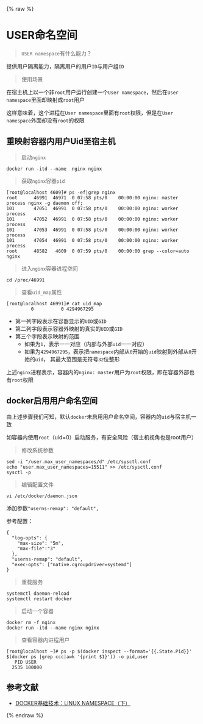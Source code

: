 {% raw %}
# USER命名空间

> `USER namespace`有什么能力？

提供用户隔离能力，隔离用户的用户`ID`与用户组`ID`

> 使用场景

在宿主机上以一个非`root`用户运行创建一个`User namespace`，然后在`User namespace`里面却映射成`root`用户

这样意味着，这个进程在`User namespace`里面有`root`权限，但是在`User namespace`外面却没有`root`的权限

## 重映射容器内用户Uid至宿主机

> 启动`nginx`

    docker run -itd --name  nginx nginx
    
> 获取`nginx`容器`pid`

    [root@localhost 4609]# ps -ef|grep nginx
    root      46991  46971  0 07:58 pts/0    00:00:00 nginx: master process nginx -g daemon off;
    101       47051  46991  0 07:58 pts/0    00:00:00 nginx: worker process
    101       47052  46991  0 07:58 pts/0    00:00:00 nginx: worker process
    101       47053  46991  0 07:58 pts/0    00:00:00 nginx: worker process
    101       47054  46991  0 07:58 pts/0    00:00:00 nginx: worker process
    root      48582   4609  0 07:59 pts/0    00:00:00 grep --color=auto nginx

> 进入`nginx`容器进程空间

    cd /proc/46991

> 查看`uid_map`属性

    [root@localhost 46991]# cat uid_map
             0          0 4294967295
             
- 第一列字段表示在容器显示的`UID`或`GID`
- 第二列字段表示容器外映射的真实的`UID`或`GID`
- 第三个字段表示映射的范围
    - 如果为`1`，表示一一对应（内部与外部`uid`一一对应）
    - 如果为`4294967295`，表示把`namespace`内部从`0`开始的`uid`映射到外部从`0`开始的`uid`，
     其最大范围是无符号`32`位整形
             
上述`nginx`进程表示，容器内的`nginx: master`用户为`root`权限，即在容器外部也有`root`权限

## docker启用用户命名空间

由上述步骤我们可知，默认`docker`未启用用户命名空间，容器内的`uid`与宿主机一致

如容器内使用`root`（uid=0）启动服务，有安全风险（宿主机视角也是root用户）

> 修改系统参数

```shell script
sed -i "/user.max_user_namespaces/d" /etc/sysctl.conf
echo "user.max_user_namespaces=15511" >> /etc/sysctl.conf
sysctl -p
```

> 编辑配置文件

```shell script
vi /etc/docker/daemon.json
```

添加参数`"userns-remap": "default",`

参考配置：

    {
      "log-opts": {
        "max-size": "5m",
        "max-file":"3"
      },
      "userns-remap": "default",
      "exec-opts": ["native.cgroupdriver=systemd"]
    }

> 重载服务

```shell script
systemctl daemon-reload
systemctl restart docker
```

> 启动一个容器

```shell script
docker rm -f nginx
docker run -itd --name nginx nginx
```

> 查看容器内进程用户

```shell script
[root@localhost ~]# ps -p $(docker inspect --format='{{.State.Pid}}' $(docker ps |grep ccc|awk '{print $1}')) -o pid,user
   PID USER
  2535 100000
```

## 参考文献

- [DOCKER基础技术：LINUX NAMESPACE（下）](https://coolshell.cn/articles/17029.html)

{% endraw %}